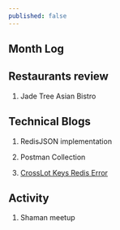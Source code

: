```yaml
---
published: false
---
```

## Month Log

## Restaurants review

1. Jade Tree Asian Bistro


## Technical Blogs

1. RedisJSON implementation 

2. Postman Collection

3. [CrossLot Keys Redis Error](https://randomwits.com/blog/crossslot-keys-error-redis)

## Activity

1. Shaman meetup



